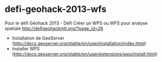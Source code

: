defi-geohack-2013-wfs
=====================

Pour le défi Géohack 2013 - Défi Créer un WPS ou WFS pour analyse spatiale http://defigeohackmtl.org/?page_id=26

- Installation de GeoServer (http://docs.geoserver.org/stable/en/user/installation/index.html)
- Installer WPS (http://docs.geoserver.org/stable/en/user/extensions/wps/install.html)
